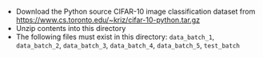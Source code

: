 * Download the Python source CIFAR-10 image classification dataset from https://www.cs.toronto.edu/~kriz/cifar-10-python.tar.gz
* Unzip contents into this directory
* The following files must exist in this directory: `data_batch_1`, `data_batch_2`, `data_batch_3`, `data_batch_4`, `data_batch_5`, `test_batch`